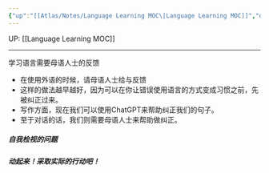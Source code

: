 ```yaml
---
{"up":"[[Atlas/Notes/Language Learning MOC\|Language Learning MOC]]","dg-publish":true,"permalink":"/atlas/notes/language-learning-requires-good-feedback/","dgPassFrontmatter":true}
---
```


UP: [[Language Learning MOC]]

---


学习语言需要母语人士的反馈
- 在使用外语的时候，请母语人士给与反馈
- 这样的做法越早越好，因为可以在你让错误使用语言的方式变成习惯之前，先被纠正过来。
- 写作方面，现在我们可以使用ChatGPT来帮助纠正我们的句子。
- 至于对话的话，我们则需要母语人士来帮助做纠正。

##### 自我检视的问题


##### 动起来！采取实际的行动吧！